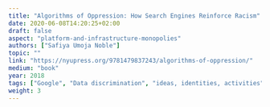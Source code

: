 ```yaml
---
title: "Algorithms of Oppression: How Search Engines Reinforce Racism"
date: 2020-06-08T14:20:25+02:00
draft: false
aspect: "platform-and-infrastructure-monopolies"
authors: ["Safiya Umoja Noble"]
topic: ""
link: "https://nyupress.org/9781479837243/algorithms-of-oppression/"
medium: "book"
year: 2018
tags: ["Google", "Data discrimination", "ideas, identities, activities", "whiteness", "people of color", "women of color"]
weight: 3
---
```

